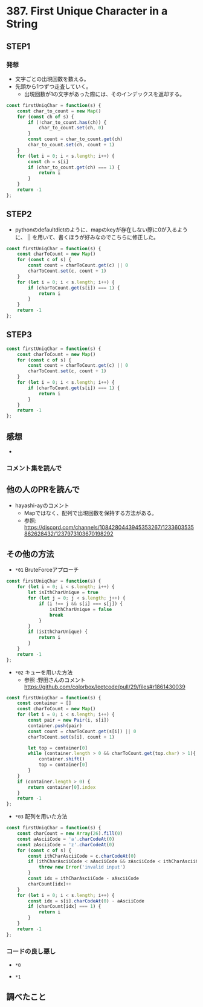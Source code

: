 # 387. First Unique Character in a String

## STEP1

### 発想
* 文字ごとの出現回数を数える。
* 先頭から1つずつ走査していく。
  * 出現回数が1の文字があった際には、そのインデックスを返却する。

```javascript
const firstUniqChar = function(s) {
    const char_to_count = new Map()
    for (const ch of s) {
        if (!char_to_count.has(ch)) {
            char_to_count.set(ch, 0)
        }
        const count = char_to_count.get(ch)
        char_to_count.set(ch, count + 1)
    }
    for (let i = 0; i < s.length; i++) {
        const ch = s[i]
        if (char_to_count.get(ch) === 1) {
            return i
        }
    }
    return -1
};
```

## STEP2

* pythonのdefaultdictのように、mapのkeyが存在しない際に0が入るように、
|| を用いて、書くほうが好みなのでこちらに修正した。

```javascript
const firstUniqChar = function(s) {
    const charToCount = new Map()
    for (const c of s) {
        const count = charToCount.get(c) || 0
        charToCount.set(c, count + 1)
    }
    for (let i = 0; i < s.length; i++) {
        if (charToCount.get(s[i]) === 1) {
            return i
        }
    }
    return -1
};
```

## STEP3

```javascript
const firstUniqChar = function(s) {
    const charToCount = new Map()
    for (const c of s) {
        const count = charToCount.get(c) || 0
        charToCount.set(c, count + 1)
    }
    for (let i = 0; i < s.length; i++) {
        if (charToCount.get(s[i]) === 1) {
            return i
        }
    }
    return -1
};
```

## 感想

* 

### コメント集を読んで

## 他の人のPRを読んで

* hayashi-ayのコメント
  * Mapではなく、配列で出現回数を保持する方法がある。
  * 参照: https://discord.com/channels/1084280443945353267/1233603535862628432/1237973103670198292


## その他の方法

* `*01` BruteForceアプローチ

```javascript
const firstUniqChar = function(s) {
    for (let i = 0; i < s.length; i++) {
        let isIthCharUnique = true
        for (let j = 0; j < s.length; j++) {
            if (i !== j && s[i] === s[j]) {
                isIthCharUnique = false
                break
            }
        }
        if (isIthCharUnique) {
            return i
        }
    }
    return -1
};
```

* `*02` キューを用いた方法 
  * 参照 :野田さんのコメント https://github.com/colorbox/leetcode/pull/29/files#r1861430039

```javascript
const firstUniqChar = function(s) {
    const container = []
    const charToCount = new Map()
    for (let i = 0; i < s.length; i++) {
        const pair = new Pair(i, s[i])
        container.push(pair)
        const count = charToCount.get(s[i]) || 0
        charToCount.set(s[i], count + 1)

        let top = container[0]
        while (container.length > 0 && charToCount.get(top.char) > 1){
            container.shift()
            top = container[0]
        }
    }
    if (container.length > 0) {
        return container[0].index
    }
    return -1
};
```

* `*03` 配列を用いた方法

```javascript
const firstUniqChar = function(s) {
    const charCount = new Array(26).fill(0)
    const aAsciiCode = 'a'.charCodeAt(0)
    const zAsciiCode = 'z'.charCodeAt(0)
    for (const c of s) {
        const ithCharAsciiCode = c.charCodeAt(0)
        if (ithCharAsciiCode < aAsciiCode && zAsciiCode < ithCharAsciiCode) {
            throw new Error('invalid input')
        }
        const idx = ithCharAsciiCode - aAsciiCode
        charCount[idx]++
    }
    for (let i = 0; i < s.length; i++) {
        const idx = s[i].charCodeAt(0) - aAsciiCode
        if (charCount[idx] === 1) {
            return i
        }
    }
    return -1
};
```

### コードの良し悪し

* `*0`

* `*1`

## 調べたこと


